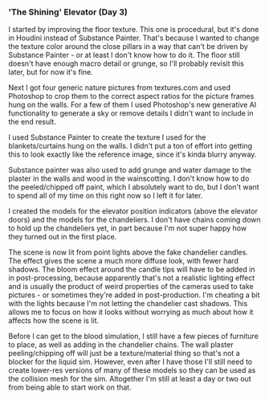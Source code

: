 ### 'The Shining' Elevator (Day 3)

I started by improving the floor texture. This one is procedural, but it's done in Houdini
instead of Substance Painter. That's because I wanted to change the texture color around
the close pillars in a way that can't be driven by Substance Painter - or at least I don't
know how to do it. The floor still doesn't have enough macro detail or grunge, so I'll
probably revisit this later, but for now it's fine.

Next I got four generic nature pictures from textures.com and used Photoshop to crop them
to the correct aspect ratios for the picture frames hung on the walls. For a few of them
I used Photoshop's new generative AI functionality to generate a sky or remove details I
didn't want to include in the end result.

I used Substance Painter to create the texture I used for the blankets/curtains hung on
the walls. I didn't put a ton of effort into getting this to look exactly like the
reference image, since it's kinda blurry anyway.

Substance painter was also used to add grunge and water damage to the plaster in the
walls and wood in the wainscotting. I don't know how to do the peeled/chipped off paint,
which I absolutely want to do, but I don't want to spend all of my time on this right
now so I left it for later.

I created the models for the elevator position indicators (above the elevator doors)
and the models for the chandeliers. I don't have chains coming down to hold up the
chandeliers yet, in part because I'm not super happy how they turned out in the first
place.

The scene is now lit from point lights above the fake chandelier candles. The effect
gives the scene a much more diffuse look, with fewer hard shadows. The bloom effect
around the candle tips will have to be added in in post-processing, because apparently
that's not a realistic lighting effect and is usually the product of weird properties of
the cameras used to take pictures - or sometimes they're added in post-production. I'm
cheating a bit with the lights because I'm not letting the chandelier cast shadows.
This allows me to focus on how it looks without worrying as much about how it affects
how the scene is lit.

Before I can get to the blood simulation, I still have a few pieces of furniture to
place, as well as adding in the chandelier chains. The wall plaster peeling/chipping
off will just be a texture/material thing so that's not a blocker for the liquid sim.
However, even after I have those I'll still need to create lower-res versions of many
of these models so they can be used as the collision mesh for the sim. Altogether I'm
still at least a day or two out from being able to start work on that.
